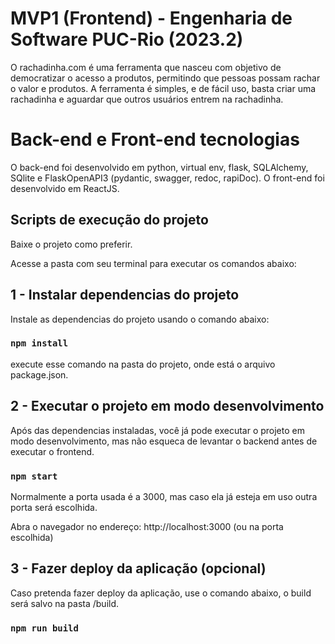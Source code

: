 # MVP1 (Frontend) - Engenharia de Software PUC-Rio (2023.2)

O rachadinha.com é uma ferramenta que nasceu com objetivo de democratizar o acesso a produtos, permitindo que pessoas possam rachar o valor e produtos. A ferramenta é simples, e de fácil uso, basta criar uma rachadinha e aguardar que outros usuários entrem na rachadinha.


# Back-end e Front-end tecnologias

O back-end foi desenvolvido em python, virtual env, flask, SQLAlchemy, SQlite e FlaskOpenAPI3 (pydantic, swagger, redoc, rapiDoc).
O front-end foi desenvolvido em ReactJS.

## Scripts de execução do projeto

Baixe o projeto como preferir.

Acesse a pasta com seu terminal para executar os comandos abaixo:

## 1 - Instalar dependencias do projeto
Instale as dependencias do projeto usando o comando abaixo:

### `npm install`

execute esse comando na pasta do projeto, onde está o arquivo package.json.


## 2 - Executar o projeto em modo desenvolvimento
Após das dependencias instaladas, você já pode executar o projeto em modo desenvolvimento, mas não esqueca de levantar o backend antes de executar o frontend.

### `npm start`

Normalmente a porta usada é a 3000, mas caso ela já esteja em uso outra porta será escolhida.

Abra o navegador no endereço: http://localhost:3000 (ou na porta escolhida)



## 3 - Fazer deploy da aplicação (opcional)
Caso pretenda fazer deploy da aplicação, use o comando abaixo, o build será salvo na pasta /build.

### `npm run build`




